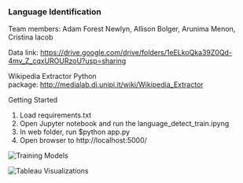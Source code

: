 ### Language Identification



Team members: Adam Forest Newlyn, Allison Bolger, Arunima Menon, Cristina Iacob

Data link: https://drive.google.com/drive/folders/1eELkoQka39Z0Qd-4mv_Z_cqxUROURzoU?usp=sharing

Wikipedia Extractor Python package: http://medialab.di.unipi.it/wiki/Wikipedia_Extractor

Getting Started

1. Load requirements.txt
2. Open Jupyter notebook and run the language_detect_train.ipyng
3. In web folder, run $python app.py 
4. Open browser to http://localhost:5000/

![Training Models](./ml_models.png)


![Tableau Visualizations](./charts.png)
